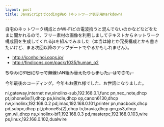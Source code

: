 ```yaml
---
layout: post
title: JavaScriptでcoding納め（ネットワーク表示用Markdown）
---
```


自宅のネットワーク構成とかWi-Fiどの電波拾うと混んでないのかなどなどをたまに聞かれるので、フリー素材の画像を利用しましてテキストからネットワーク構成図を生成してくれるjsを組んでみました（本当は線とか冗長構成とかも書きたいけど、まぁ次回以降のアップデートでやるかもしれません）。

- http://iconhoihoi.oops.jp/
- http://findicons.com/pack/1035/human_o2

~~ちなみに31日になって無線LAN組み替えたりしました。はてさて。~~

今年最後のコーディング。今年もお疲れ様でした、お世話になりました。

<!--break-->

<div id="pclink-info">
ni,gateway,internet
 nw,xinolinx-sub,192.168.0.1,func
  pn,nec_note,dhcp
  pt,iphone6s(1),dhcp
  pa,kindle,dhcp
  op,canon6130,dhcp
 nw,xinolinx,192.168.0.2
  pd,imac,192.168.0.101,printer
  pn,macbook,dhcp
  pd,subpc,dhcp
  pt,iphone6s(2),dhcp
  tv,bravia,dhcp
  gm,ps3,dhcp
  gm,wii,dhcp
 ns,xinolinx-bf1,192.168.0.3
  pd,masterpc,192.168.0.103,wire
  ps,linux,192.168.0.102,dualwire
</div>
<div id="pclink"></div>
